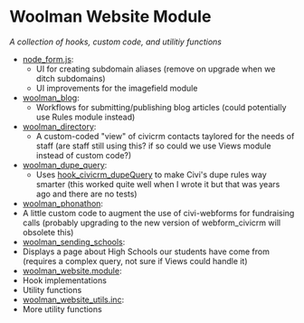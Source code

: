 Woolman Website Module
======================

_A collection of hooks, custom code, and utilitiy functions_

* [node_form.js](node_form.js):
  * UI for creating subdomain aliases (remove on upgrade when we ditch subdomains)
  * UI improvements for the imagefield module
* [woolman_blog](woolman_blog.inc):
  * Workflows for submitting/publishing blog articles (could potentially use Rules module instead)
* [woolman_directory](woolman_directory.inc):
  * A custom-coded "view" of civicrm contacts taylored for the needs of staff (are staff still using this? if so could we use Views module instead of custom code?)
* [woolman_dupe_query](woolman_dupe_query.inc):
  * Uses [hook_civicrm_dupeQuery](https://wiki.civicrm.org/confluence/display/CRMDOC/hook_civicrm_dupeQuery) to make Civi's dupe rules way smarter (this worked quite well when I wrote it but that was years ago and there are no tests)
*  [woolman_phonathon](woolman_phonathon.inc):
  *  A little custom code to augment the use of civi-webforms for fundraising calls (probably upgrading to the new version of webform_civicrm will obsolete this)
*  [woolman_sending_schools](woolman_sending_schools.inc):
  *  Displays a page about High Schools our students have come from (requires a complex query, not sure if Views could handle it)
*  [woolman_website.module](woolman_website.module):
  * Hook implementations
  * Utility functions
*  [woolman_website_utils.inc](woolman_website_utils.inc):
  * More utility functions
